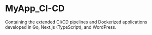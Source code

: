 # MyApp_CI-CD
Containing the extended CI/CD pipelines and Dockerized applications developed in Go, Next.js (TypeScript), and WordPress.
